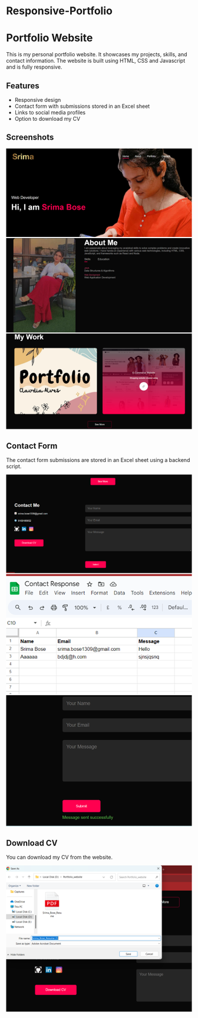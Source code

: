 # Responsive-Portfolio
# Portfolio Website

This is my personal portfolio website. It showcases my projects, skills, and contact information. The website is built using HTML, CSS and Javascript and is fully responsive.

## Features

- Responsive design
- Contact form with submissions stored in an Excel sheet
- Links to social media profiles
- Option to download my CV

## Screenshots

![Screenshot 1](Screenshot8.png)
![Screenshot 2](Screenshot2.png)
![Screenshot 7](Screenshot7.png)

## Contact Form

The contact form submissions are stored in an Excel sheet using a backend script.


![Screenshot 3](Screenshot3.png)
![Screenshot 4](Screenshot4.png)
![Screenshot 5](Screenshot5.png)


## Download CV

You can download my CV from the website.


![Screenshot 6](Screenshot6.png)

